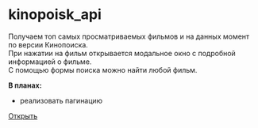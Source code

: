 # kinopoisk_api
Получаем топ самых просматриваемых фильмов и на данных момент по версии Кинопоиска.  
При нажатии на фильм открывается модальное окно с подробной информацией о фильме.  
С помощью формы поиска можно найти любой фильм.  
  
**В планах:**  
* реализовать пагинацию

[Открыть](https://mkotolevsky.github.io/kinopoisk_api/)
